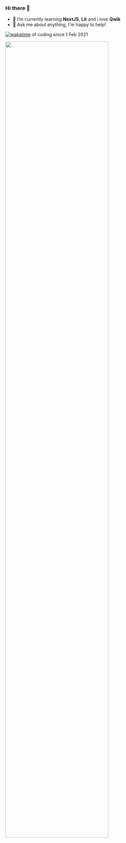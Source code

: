 ### Hi there 👋

- 🌱 I’m currently learning <b>NextJS</b>, <b>Lit</b> and i love <b>Qwik</b>
- 💬 Ask me about anything, I'm happy to help!

[![wakatime](https://wakatime.com/badge/user/2729ac0c-0ebb-4599-b424-3a6648627bff.svg)](https://wakatime.com/@2729ac0c-0ebb-4599-b424-3a6648627bff) of coding since 1 Feb 2021

<img src="https://github-readme-stats.vercel.app/api?username=marcopollacci&&show_icons=true&title_color=08fdd8&icon_color=bb2acf&text_color=ffffff&bg_color=0a192f" width="80%"/>

<!--
**marcopollacci/marcopollacci** is a ✨ _special_ ✨ repository because its `README.md` (this file) appears on your GitHub profile.

Here are some ideas to get you started:



- 👯 I’m looking to collaborate on ...
- 🤔 I’m looking for help with ...
- 📫 How to reach me: ...
- 😄 Pronouns: ...
- ⚡ Fun fact: ...
-->
